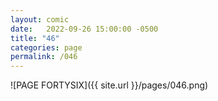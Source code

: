 ```yaml
---
layout: comic
date:   2022-09-26 15:00:00 -0500
title: "46"
categories: page
permalink: /046
---
```

![PAGE FORTYSIX]({{ site.url }}/pages/046.png)
